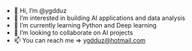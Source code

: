 - 👋 Hi, I’m @ygdduz
- 👀 I’m interested in building AI applications and data analysis
- 🌱 I’m currently learning Python and Deep learning
- 💞️ I’m looking to collaborate on AI projects
- 📫 You can reach me => ygdduz@hotmail.com

<!---
ygdduz/ygdduz is a ✨ special ✨ repository 
--->

